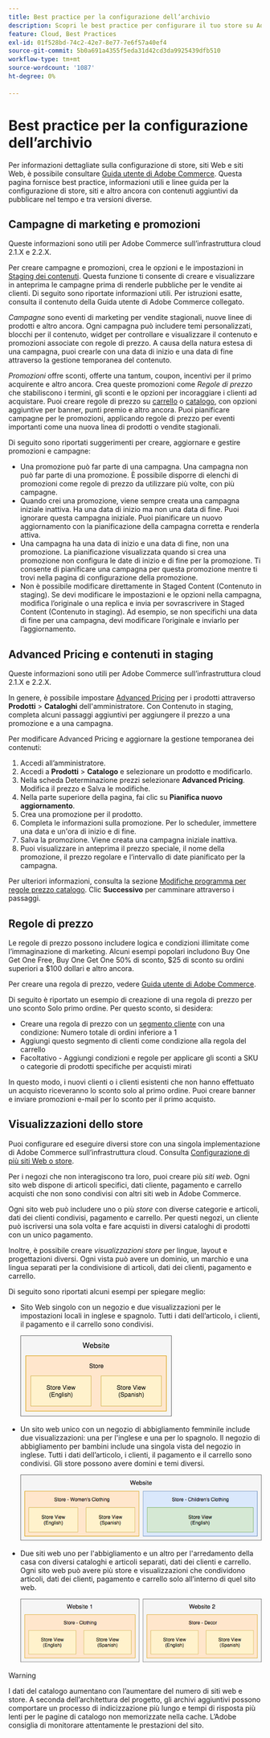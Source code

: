 ```yaml
---
title: Best practice per la configurazione dell’archivio
description: Scopri le best practice per configurare il tuo store su Adobe Commerce sull’infrastruttura cloud.
feature: Cloud, Best Practices
exl-id: 01f528bd-74c2-42e7-8e77-7e6f57a40ef4
source-git-commit: 5b0a691a4355f5eda31d42cd3da9925439dfb510
workflow-type: tm+mt
source-wordcount: '1087'
ht-degree: 0%

---
```


# Best practice per la configurazione dell’archivio

Per informazioni dettagliate sulla configurazione di store, siti Web e siti Web, è possibile consultare [Guida utente di Adobe Commerce](https://experienceleague.adobe.com/docs/commerce-admin/user-guides/home.html). Questa pagina fornisce best practice, informazioni utili e linee guida per la configurazione di store, siti e altro ancora con contenuti aggiuntivi da pubblicare nel tempo e tra versioni diverse.

## Campagne di marketing e promozioni

Queste informazioni sono utili per Adobe Commerce sull’infrastruttura cloud 2.1.X e 2.2.X.

Per creare campagne e promozioni, crea le opzioni e le impostazioni in [Staging dei contenuti](https://experienceleague.adobe.com/docs/commerce-admin/content-design/staging/content-staging.html). Questa funzione ti consente di creare e visualizzare in anteprima le campagne prima di renderle pubbliche per le vendite ai clienti. Di seguito sono riportate informazioni utili. Per istruzioni esatte, consulta il contenuto della Guida utente di Adobe Commerce collegato.

_Campagne_ sono eventi di marketing per vendite stagionali, nuove linee di prodotti e altro ancora. Ogni campagna può includere temi personalizzati, blocchi per il contenuto, widget per controllare e visualizzare il contenuto e promozioni associate con regole di prezzo. A causa della natura estesa di una campagna, puoi crearle con una data di inizio e una data di fine attraverso la gestione temporanea del contenuto.

_Promozioni_ offre sconti, offerte una tantum, coupon, incentivi per il primo acquirente e altro ancora. Crea queste promozioni come _Regole di prezzo_ che stabiliscono i termini, gli sconti e le opzioni per incoraggiare i clienti ad acquistare. Puoi creare regole di prezzo su [carrello](https://experienceleague.adobe.com/docs/commerce-admin/marketing/promotions/cart-rules/price-rules-cart.html) o [catalogo](https://experienceleague.adobe.com/docs/commerce-admin/marketing/promotions/catalog-rules/price-rules-catalog.html), con opzioni aggiuntive per banner, punti premio e altro ancora. Puoi pianificare campagne per le promozioni, applicando regole di prezzo per eventi importanti come una nuova linea di prodotti o vendite stagionali.

Di seguito sono riportati suggerimenti per creare, aggiornare e gestire promozioni e campagne:

* Una promozione può far parte di una campagna. Una campagna non può far parte di una promozione. È possibile disporre di elenchi di promozioni come regole di prezzo da utilizzare più volte, con più campagne.
* Quando crei una promozione, viene sempre creata una campagna iniziale inattiva. Ha una data di inizio ma non una data di fine. Puoi ignorare questa campagna iniziale. Puoi pianificare un nuovo aggiornamento con la pianificazione della campagna corretta e renderla attiva.
* Una campagna ha una data di inizio e una data di fine, non una promozione. La pianificazione visualizzata quando si crea una promozione non configura le date di inizio e di fine per la promozione. Ti consente di pianificare una campagna per questa promozione mentre ti trovi nella pagina di configurazione della promozione.
* Non è possibile modificare direttamente in Staged Content (Contenuto in staging). Se devi modificare le impostazioni e le opzioni nella campagna, modifica l’originale o una replica e invia per sovrascrivere in Staged Content (Contenuto in staging). Ad esempio, se non specifichi una data di fine per una campagna, devi modificare l’originale e inviarlo per l’aggiornamento.

## Advanced Pricing e contenuti in staging

Queste informazioni sono utili per Adobe Commerce sull’infrastruttura cloud 2.1.X e 2.2.X.

In genere, è possibile impostare [Advanced Pricing](https://experienceleague.adobe.com/docs/commerce-admin/catalog/products/pricing/pricing-advanced.html) per i prodotti attraverso **Prodotti** > **Cataloghi** dell&#39;amministratore. Con Contenuto in staging, completa alcuni passaggi aggiuntivi per aggiungere il prezzo a una promozione e a una campagna.

Per modificare Advanced Pricing e aggiornare la gestione temporanea dei contenuti:

1. Accedi all’amministratore.
1. Accedi a **Prodotti** > **Catalogo** e selezionare un prodotto e modificarlo.
1. Nella scheda Determinazione prezzi selezionare **Advanced Pricing**. Modifica il prezzo e Salva le modifiche.
1. Nella parte superiore della pagina, fai clic su **Pianifica nuovo aggiornamento**.
1. Crea una promozione per il prodotto.
1. Completa le informazioni sulla promozione. Per lo scheduler, immettere una data e un&#39;ora di inizio e di fine.
1. Salva la promozione. Viene creata una campagna iniziale inattiva.
1. Puoi visualizzare in anteprima il prezzo speciale, il nome della promozione, il prezzo regolare e l’intervallo di date pianificato per la campagna.

Per ulteriori informazioni, consulta la sezione [Modifiche programma per regole prezzo catalogo](https://experienceleague.adobe.com/docs/commerce-admin/marketing/promotions/catalog-rules/price-rule-catalog-scheduled-changes.html). Clic **Successivo** per camminare attraverso i passaggi.

## Regole di prezzo

Le regole di prezzo possono includere logica e condizioni illimitate come l’immaginazione di marketing. Alcuni esempi popolari includono Buy One Get One Free, Buy One Get One 50% di sconto, $25 di sconto su ordini superiori a $100 dollari e altro ancora.

Per creare una regola di prezzo, vedere [Guida utente di Adobe Commerce](https://experienceleague.adobe.com/docs/commerce-admin/marketing/promotions/catalog-rules/price-rules-catalog-create.html).

Di seguito è riportato un esempio di creazione di una regola di prezzo per uno sconto Solo primo ordine. Per questo sconto, si desidera:

* Creare una regola di prezzo con un [segmento cliente](https://docs.magento.com/user-guide/marketing/customer-segment-price-rule.html) con una condizione: Numero totale di ordini inferiore a 1
* Aggiungi questo segmento di clienti come condizione alla regola del carrello
* Facoltativo - Aggiungi condizioni e regole per applicare gli sconti a SKU o categorie di prodotti specifiche per acquisti mirati

In questo modo, i nuovi clienti o i clienti esistenti che non hanno effettuato un acquisto riceveranno lo sconto solo al primo ordine. Puoi creare banner e inviare promozioni e-mail per lo sconto per il primo acquisto.

## Visualizzazioni dello store

Puoi configurare ed eseguire diversi store con una singola implementazione di Adobe Commerce sull’infrastruttura cloud. Consulta [Configurazione di più siti Web o store](multiple-sites.md).

Per i negozi che non interagiscono tra loro, puoi creare più _siti web_. Ogni sito web dispone di articoli specifici, dati cliente, pagamento e carrello acquisti che non sono condivisi con altri siti web in Adobe Commerce.

Ogni sito web può includere uno o più _store_ con diverse categorie e articoli, dati dei clienti condivisi, pagamento e carrello. Per questi negozi, un cliente può iscriversi una sola volta e fare acquisti in diversi cataloghi di prodotti con un unico pagamento.

Inoltre, è possibile creare _visualizzazioni store_ per lingue, layout e progettazioni diversi. Ogni vista può avere un dominio, un marchio e una lingua separati per la condivisione di articoli, dati dei clienti, pagamento e carrello.

Di seguito sono riportati alcuni esempi per spiegare meglio:

* Sito Web singolo con un negozio e due visualizzazioni per le impostazioni locali in inglese e spagnolo. Tutti i dati dell’articolo, i clienti, il pagamento e il carrello sono condivisi.

  ![Esempio store 1](../../assets/example-store1.png)

* Un sito web unico con un negozio di abbigliamento femminile include due visualizzazioni: una per l&#39;inglese e una per lo spagnolo. Il negozio di abbigliamento per bambini include una singola vista del negozio in inglese. Tutti i dati dell’articolo, i clienti, il pagamento e il carrello sono condivisi. Gli store possono avere domini e temi diversi.

  ![Esempio store 2](../../assets/example-store2.png)

* Due siti web uno per l&#39;abbigliamento e un altro per l&#39;arredamento della casa con diversi cataloghi e articoli separati, dati dei clienti e carrello. Ogni sito web può avere più store e visualizzazioni che condividono articoli, dati dei clienti, pagamento e carrello solo all’interno di quel sito web.

  ![Esempio store 3](../../assets/example-store3.png)

>[!WARNING]
>
>I dati del catalogo aumentano con l’aumentare del numero di siti web e store. A seconda dell’architettura del progetto, gli archivi aggiuntivi possono comportare un processo di indicizzazione più lungo e tempi di risposta più lenti per le pagine di catalogo non memorizzate nella cache. L’Adobe consiglia di monitorare attentamente le prestazioni del sito.

